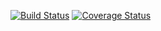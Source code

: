 [![Build Status](https://travis-ci.org/ccnmtl/django-quizblock.svg?branch=master)](https://travis-ci.org/ccnmtl/django-quizblock)
[![Coverage Status](https://coveralls.io/repos/github/ccnmtl/django-quizblock/badge.svg?branch=master)](https://coveralls.io/github/ccnmtl/django-quizblock?branch=master)

